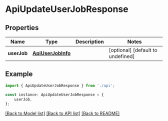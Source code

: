 # ApiUpdateUserJobResponse


## Properties

Name | Type | Description | Notes
------------ | ------------- | ------------- | -------------
**userJob** | [**ApiUserJobInfo**](ApiUserJobInfo.md) |  | [optional] [default to undefined]

## Example

```typescript
import { ApiUpdateUserJobResponse } from './api';

const instance: ApiUpdateUserJobResponse = {
    userJob,
};
```

[[Back to Model list]](../README.md#documentation-for-models) [[Back to API list]](../README.md#documentation-for-api-endpoints) [[Back to README]](../README.md)
